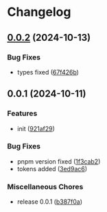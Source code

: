 # Changelog

## [0.0.2](https://github.com/ksv90/fsm/compare/v0.0.1...v0.0.2) (2024-10-13)


### Bug Fixes

* types fixed ([67f426b](https://github.com/ksv90/fsm/commit/67f426b709a067a43aab0a3bdc745bc38a4db88c))

## 0.0.1 (2024-10-11)


### Features

* init ([921af29](https://github.com/ksv90/fsm/commit/921af29b7d6766f725441567684730e063029222))


### Bug Fixes

* pnpm version fixed ([1f3cab2](https://github.com/ksv90/fsm/commit/1f3cab26a153cb799b3d142c0b7b25fdc7ca000c))
* tokens added ([3ed9ac6](https://github.com/ksv90/fsm/commit/3ed9ac64f7d5433b30216c314856b044afe3bedd))


### Miscellaneous Chores

* release 0.0.1 ([b387f0a](https://github.com/ksv90/fsm/commit/b387f0ac05a5f6260f16917a421a39df1216837c))
